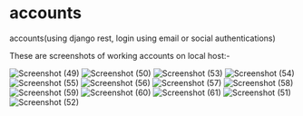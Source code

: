 # accounts

accounts(using django rest, login using email or social authentications)


These are screenshots of working accounts on local host:-

![Screenshot (49)](https://user-images.githubusercontent.com/46860508/90973962-921afb00-e544-11ea-97fa-089cf289ed04.png)
![Screenshot (50)](https://user-images.githubusercontent.com/46860508/90973967-9a733600-e544-11ea-849b-e92f3333bab0.png)
![Screenshot (53)](https://user-images.githubusercontent.com/46860508/90973976-a8c15200-e544-11ea-871a-a7e5ac587a0d.png)
![Screenshot (54)](https://user-images.githubusercontent.com/46860508/90973977-a9f27f00-e544-11ea-9444-bad80a63d658.png)
![Screenshot (55)](https://user-images.githubusercontent.com/46860508/90973979-aa8b1580-e544-11ea-8224-1f0cb27f3328.png)
![Screenshot (56)](https://user-images.githubusercontent.com/46860508/90973980-aa8b1580-e544-11ea-856f-b7e667af028f.png)
![Screenshot (57)](https://user-images.githubusercontent.com/46860508/90973981-ab23ac00-e544-11ea-9b5d-af551f032e8e.png)
![Screenshot (58)](https://user-images.githubusercontent.com/46860508/90973982-abbc4280-e544-11ea-8b7e-95b2e3fcc14c.png)
![Screenshot (59)](https://user-images.githubusercontent.com/46860508/90973983-abbc4280-e544-11ea-998a-ddb2d980aa75.png)
![Screenshot (60)](https://user-images.githubusercontent.com/46860508/90973984-ac54d900-e544-11ea-953a-7a24fcfd2954.png)
![Screenshot (61)](https://user-images.githubusercontent.com/46860508/90973986-aced6f80-e544-11ea-896c-270125f14843.png)
![Screenshot (51)](https://user-images.githubusercontent.com/46860508/90973972-9ba46300-e544-11ea-8588-1b94de08f3af.png)
![Screenshot (52)](https://user-images.githubusercontent.com/46860508/90973973-9ba46300-e544-11ea-92fd-5fa6562ecb14.png)

